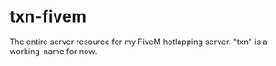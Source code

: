 # txn-fivem
The entire server resource for my FiveM hotlapping server. "txn" is a working-name for now.
